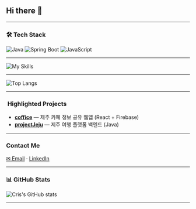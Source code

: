 ## Hi there 👋

<!--
**ddiske/ddiske** is a ✨ _special_ ✨ repository because its `README.md` (this file) appears on your GitHub profile.

Here are some ideas to get you started:

- 🔭 I’m currently working on ...
- 🌱 I’m currently learning ...
- 👯 I’m looking to collaborate on ...
- 🤔 I’m looking for help with ...
- 💬 Ask me about ...
- 📫 How to reach me: ...
- 😄 Pronouns: ...
- ⚡ Fun fact: ...
-->

---

### 🛠️ Tech Stack
![Java](https://img.shields.io/badge/Java-007396?style=for-the-badge&logo=java&logoColor=white)
![Spring Boot](https://img.shields.io/badge/SpringBoot-6DB33F?style=for-the-badge&logo=springboot&logoColor=white)
![JavaScript](https://img.shields.io/badge/JavaScript-F7DF1E?style=for-the-badge&logo=javascript&logoColor=black)

---

![My Skills](https://skillicons.dev/icons?i=java,spring,js,react,html,css,git,github,mysql)

---

![Top Langs](https://github-readme-stats.vercel.app/api/top-langs/?username=ddiske&layout=compact&theme=radical)

---

### ​ Highlighted Projects
- **[coffice](https://github.com/ddiske/coffice)** — 제주 카페 정보 공유 웹앱 (React + Firebase)
- **[projectJeju](https://github.com/ddiske/projectJeju)** — 제주 여행 플랫폼 백엔드 (Java)

---

###  Contact Me  
[✉ Email](mailto:ddiske28@gmail.com) · [LinkedIn](https://www.notion.so/22f2b771ae8080a6ac5cc48d09fbce4e)

---

### 📊 GitHub Stats
![Cris's GitHub stats](https://github-readme-stats.vercel.app/api?username=ddiske&show_icons=true&theme=default)

---
